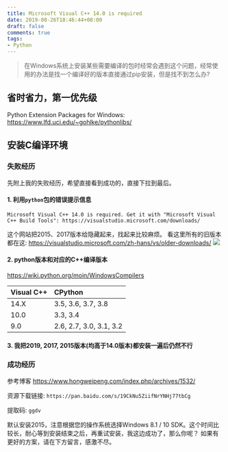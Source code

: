 ```yaml
---
title: Microsoft Visual C++ 14.0 is required
date: 2019-08-26T18:46:44+08:00
draft: false
comments: true
tags: 
- Python
---
```


> 在Windows系统上安装某些需要编译的包时经常会遇到这个问题，经常使用的办法是找一个编译好的版本直接通过pip安装，但是找不到怎么办?

## 省时省力，第一优先级
Python Extension Packages for Windows:  https://www.lfd.uci.edu/~gohlke/pythonlibs/

## 安装C编译环境


### 失败经历
先附上我的失败经历，希望直接看到成功的，直接下拉到最后。

#### 1. 利用`python`包的错误提示信息
```
Microsoft Visual C++ 14.0 is required. Get it with "Microsoft Visual C++ Build Tools": https://visualstudio.microsoft.com/downloads/
```
这个网站把2015、2017版本给隐藏起来，找起来比较麻烦。
看这里所有的旧版本都在这: https://visualstudio.microsoft.com/zh-hans/vs/older-downloads/
![](https://hugo-1256107396.cos.ap-chengdu.myqcloud.com/blog/2019/08/m_cplusplus.png)

#### 2. python版本和对应的C++编译版本

https://wiki.python.org/moin/WindowsCompilers

|Visual C++|CPython|
|:--|:--|
|14.X|3.5, 3.6, 3.7, 3.8|
|10.0|3.3, 3.4|
|9.0|2.6, 2.7, 3.0, 3.1, 3.2|

#### 3. 我把2019, 2017, 2015版本(均高于14.0版本)都安装一遍后仍然不行

### 成功经历
参考博客 https://www.hongweipeng.com/index.php/archives/1532/ 

资源下载链接: `https://pan.baidu.com/s/19CkNu5ZiifNrYNHj77tbCg` 

提取码: `ggdv`

默认安装2015，注意根据您的操作系统选择Windows 8.1 / 10 SDK。这个时间比较长，耐心等到安装结束之后，再重试安装，我这边成功了，那么你呢？
如果有更好的方案，请在下方留言，感激不尽。



